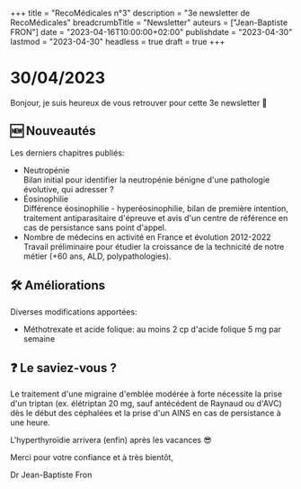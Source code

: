 +++
title = "RecoMédicales n°3"
description = "3e newsletter de RecoMédicales"
breadcrumbTitle = "Newsletter"
auteurs = ["Jean-Baptiste FRON"]
date = "2023-04-16T10:00:00+02:00"
publishdate = "2023-04-30"
lastmod = "2023-04-30"
headless = true
draft = true
+++

# 30/04/2023

Bonjour, je suis heureux de vous retrouver pour cette 3e newsletter 📰

## 🆕 Nouveautés

Les derniers chapitres publiés:

- Neutropénie  
  Bilan initial pour identifier la neutropénie bénigne d'une pathologie évolutive, qui adresser ?
- Éosinophilie  
  Différence éosinophilie - hyperéosinophilie, bilan de première intention, traitement antiparasitaire d'épreuve et avis d'un centre de référence en cas de persistance sans point d'appel.
- Nombre de médecins en activité en France et évolution 2012-2022  
  Travail préliminaire pour étudier la croissance de la technicité de notre métier (+60 ans, ALD, polypathologies).

## 🛠️ Améliorations

Diverses modifications apportées:

- Méthotrexate et acide folique: au moins 2 cp d'acide folique 5 mg par semaine

## ❓ Le saviez-vous ?

Le traitement d'une migraine d'emblée modérée à forte nécessite la prise d'un triptan (ex. élétriptan 20 mg, sauf antécédent de Raynaud ou d'AVC) dès le début des céphalées et la prise d'un AINS en cas de persistance à une heure.

L'hyperthyroïdie arrivera (enfin) après les vacances 😎

Merci pour votre confiance et à très bientôt,

Dr Jean-Baptiste Fron
